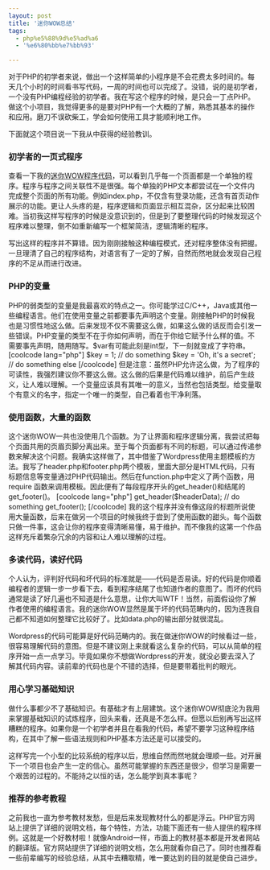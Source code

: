 ```yaml
---
layout: post
title: '迷你WOW总结'
tags:
  - php%e5%88%9d%e5%ad%a6
  - '%e6%80%bb%e7%bb%93'

---
```


对于PHP的初学者来说，做出一个这样简单的小程序是不会花费太多时间的。每天几个小时的时间看书写代码，一周的时间也可以完成了。没错，说的是初学者，一个没有PHP编程经验的初学者。我在写这个程序的时候，是只会一丁点PHP。做这个小项目，我觉得更多的是要对PHP有一个大概的了解，熟悉其基本的操作和应用。磨刀不误砍柴工，学会如何使用工具才能顺利地工作。

下面就这个项目说一下我从中获得的经验教训。

<h3>初学者的一页式程序</h3>

查看一下我的<a href="https://github.com/7lemon/Web-Dev-Toys" target="_blank">迷你WOW程序代码</a>，可以看到几乎每一个页面都是一个单独的程序。程序与程序之间关联性不是很强。每个单独的PHP文本都尝试在一个文件内完成整个页面的所有功能。例如index.php，不仅含有登录功能，还含有首页动作展示的功能。更让人头疼的是，程序逻辑和页面显示相互混杂，区分起来比较困难。当初我这样写程序的时候是没意识到的，但是到了要整理代码的时候发现这个程序难以整理，倒不如重新编写一个框架简洁，逻辑清晰的程序。

写出这样的程序并不算错。因为刚刚接触这种编程模式，还对程序整体没有把握。一旦理清了自己的程序结构，对语言有了一定的了解，自然而然地就会发现自己程序的不足从而进行改进。

<h3>PHP的变量</h3>

PHP的弱类型的变量是我最喜欢的特点之一。你可能学过C/C++，Java或其他一些编程语言。他们在使用变量之前都要事先声明这个变量。刚接触PHP的时候我也是习惯性地这么做。后来发现不仅不需要这么做，如果这么做的话反而会引发一些错误。PHP变量的类型不在于你如何声明，而在于你给它赋予什么样的值。不需要事先声明，随用随写。$var有可能此刻是int型，下一刻就变成了字符串。
[coolcode lang="php"]
$key = 1;
// do something
$key = 'Oh, it\'s a secret';
// do something else
[/coolcode]
但是注意：虽然PHP允许这么做，为了程序的可读性，我强烈建议你不要这么做。这么做的后果是代码难以维护，前后产生歧义，让人难以理解。一个变量应该具有其唯一的意义，当然也包括类型。给变量取个有意义的名字，指定一个唯一的类型，自己看着也干净利落。

<h3>使用函数，大量的函数</h3>

这个迷你WOW一共也没使用几个函数。为了让界面和程序逻辑分离，我尝试把每个页面共用的页眉页脚分离出来。至于每个页面都有不同的标题，可以通过传递参数来解决这个问题。我确实这样做了，其中借鉴了Wordpress使用主题模板的方法。我写了header.php和footer.php两个模板，里面大部分是HTML代码，只有标题信息等变量通过PHP代码输出。然后在function.php中定义了两个函数，用require 函数来调用模板。因此便有了每段程序开头的get_header()和结尾的get_footer()。
[coolcode lang="php"]
get_header($headerData);
// do something
get_footer();
[/coolcode]
我的这个程序并没有像这段的标题所说使用大量函数，后来在做另一个项目的时候我终于尝到了使用函数的甜头。每个函数只做一件事，这会让你的程序变得清晰易懂，易于维护。而不像我的这第一个作品这样充斥着繁杂冗余的内容和让人难以理解的过程。

<h3>多读代码，读好代码</h3>

个人认为，评判好代码和坏代码的标准就是——代码是否易读。好的代码是你顺着编程者的逻辑一步一步看下去，看到程序结尾了也知道作者的意图了。而坏的代码通常是读了好几遍也不知道是什么意思，让你大叫WTF！当然，前面假设你了解作者使用的编程语言。我的迷你WOW显然是属于坏的代码范畴内的，因为连我自己都不知道如何整理它比较好了。比如data.php的输出部分就很混乱。

Wordpress的代码可能算是好代码范畴内的。我在做迷你WOW的时候看过一些，很容易理解代码的意图。但是不建议刚上来就看这么复杂的代码，可以从简单的程序开始一点一点学习。毕竟如果你不想做Wordpress的开发，就没必要去深入了解其代码内容。读前辈的代码也是个不错的选择，但是要带着批判的眼光。

<h3>用心学习基础知识</h3>

做什么事都少不了基础知识。有基础才有上层建筑。这个迷你WOW彻底沦为我用来掌握基础知识的试炼程序，回头来看，还真是不怎么样。但愿以后别再写出这样糟糕的程序。如果你是一个初学者并且在看我的代码，希望不要学习这种程序结构，在其中了解一些语法规则和PHP基本方法还是可以接受的。

这样写完一个小型的比较系统的程序以后，思维自然而然地就会理顺一些。对开展下一个项目也会产生一定的信心。虽然可能掌握的东西还是很少，但学习是需要一个艰苦的过程的。不能持之以恒的话，怎么能学到真本事呢？

<h3>推荐的参考教程</h3>

之前我也一直为参考教材发愁，但是后来发现教材什么的都是浮云。PHP官方网站上提供了详细的说明文档，每个特性，方法，功能下面还有一些人提供的程序样例。这就是一个好教材啦！就像Android一样，市面上的教材基本都是开发者网站的翻译版。官方网站提供了详细的说明文档，怎么用就看你自己了。同时也推荐看一些前辈编写的经验总结，从其中去糟取精，唯一要达到的目的就是使自己进步。
